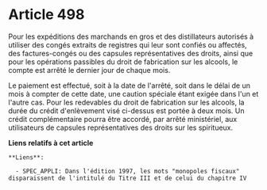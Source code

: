 # Article 498

Pour les expéditions des marchands en gros et des distillateurs autorisés à utiliser des congés extraits de registres qui
leur sont confiés ou affectés, des factures-congés ou des capsules représentatives des droits, ainsi que pour les opérations
passibles du droit de fabrication sur les alcools, le compte est arrêté le dernier jour de chaque mois.

Le paiement est effectué, soit à la date de l'arrêté, soit dans le délai de un mois à compter de cette date, une caution
spéciale étant exigée dans l'un et l'autre cas. Pour les redevables du droit de fabrication sur les alcools, la durée du
crédit d'enlèvement visé ci-dessus est portée à deux mois. Un crédit complémentaire pourra être accordé, par arrêté
ministériel, aux utilisateurs de capsules représentatives des droits sur les spiritueux.

**Liens relatifs à cet article**

	**Liens**:

	  - SPEC_APPLI: Dans l'édition 1997, les mots "monopoles fiscaux" disparaissent de l'intitulé du Titre III et de celui du chapitre IV
